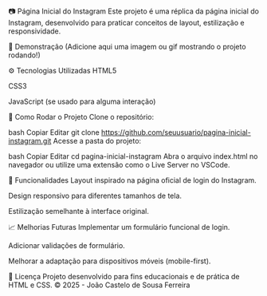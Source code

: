 📷 Página Inicial do Instagram
Este projeto é uma réplica da página inicial do Instagram, desenvolvido para praticar conceitos de layout, estilização e responsividade.

📸 Demonstração
(Adicione aqui uma imagem ou gif mostrando o projeto rodando!)

⚙️ Tecnologias Utilizadas
HTML5

CSS3

JavaScript (se usado para alguma interação)

🚀 Como Rodar o Projeto
Clone o repositório:

bash
Copiar
Editar
git clone https://github.com/seuusuario/pagina-inicial-instagram.git
Acesse a pasta do projeto:

bash
Copiar
Editar
cd pagina-inicial-instagram
Abra o arquivo index.html no navegador ou utilize uma extensão como o Live Server no VSCode.

🎯 Funcionalidades
Layout inspirado na página oficial de login do Instagram.

Design responsivo para diferentes tamanhos de tela.

Estilização semelhante à interface original.

📈 Melhorias Futuras
Implementar um formulário funcional de login.

Adicionar validações de formulário.

Melhorar a adaptação para dispositivos móveis (mobile-first).

📝 Licença
Projeto desenvolvido para fins educacionais e de prática de HTML e CSS.
© 2025 - João Castelo de Sousa Ferreira
